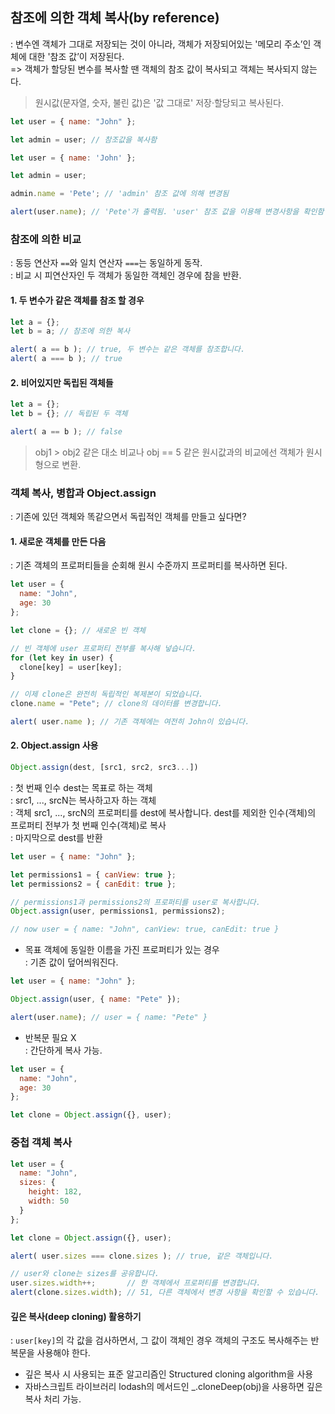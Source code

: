 ## 참조에 의한 객체 복사(by reference)
: 변수엔 객체가 그대로 저장되는 것이 아니라, 객체가 저장되어있는 '메모리 주소’인 객체에 대한 '참조 값’이 저장된다.\
=> 객체가 할당된 변수를 복사할 땐 객체의 참조 값이 복사되고 객체는 복사되지 않는다.
> 원시값(문자열, 숫자, 불린 값)은 '값 그대로' 저장·할당되고 복사된다.
``` js
let user = { name: "John" };

let admin = user; // 참조값을 복사함
```
``` js
let user = { name: 'John' };

let admin = user;

admin.name = 'Pete'; // 'admin' 참조 값에 의해 변경됨

alert(user.name); // 'Pete'가 출력됨. 'user' 참조 값을 이용해 변경사항을 확인함
```

### 참조에 의한 비교
: 동등 연산자 ```==```와 일치 연산자 ```===```는 동일하게 동작.\
: 비교 시 피연산자인 두 객체가 동일한 객체인 경우에 참을 반환.
#### 1. 두 변수가 같은 객체를 참조 할 경우
``` js
let a = {};
let b = a; // 참조에 의한 복사

alert( a == b ); // true, 두 변수는 같은 객체를 참조합니다.
alert( a === b ); // true
```
#### 2. 비어있지만 독립된 객체들
``` js
let a = {};
let b = {}; // 독립된 두 객체

alert( a == b ); // false
```
> obj1 > obj2 같은 대소 비교나 obj == 5 같은 원시값과의 비교에선 객체가 원시형으로 변환.

### 객체 복사, 병합과 Object.assign
: 기존에 있던 객체와 똑같으면서 독립적인 객체를 만들고 싶다면?
#### 1. 새로운 객체를 만든 다음
: 기존 객체의 프로퍼티들을 순회해 원시 수준까지 프로퍼티를 복사하면 된다.
``` js
let user = {
  name: "John",
  age: 30
};

let clone = {}; // 새로운 빈 객체

// 빈 객체에 user 프로퍼티 전부를 복사해 넣습니다.
for (let key in user) {
  clone[key] = user[key];
}

// 이제 clone은 완전히 독립적인 복제본이 되었습니다.
clone.name = "Pete"; // clone의 데이터를 변경합니다.

alert( user.name ); // 기존 객체에는 여전히 John이 있습니다.
```
#### 2. Object.assign 사용
``` js
Object.assign(dest, [src1, src2, src3...])
```
: 첫 번째 인수 dest는 목표로 하는 객체\
: src1, ..., srcN는 복사하고자 하는 객체\
: 객체 src1, ..., srcN의 프로퍼티를 dest에 복사합니다. dest를 제외한 인수(객체)의 프로퍼티 전부가 첫 번째 인수(객체)로 복사\
: 마지막으로 dest를 반환
``` js
let user = { name: "John" };

let permissions1 = { canView: true };
let permissions2 = { canEdit: true };

// permissions1과 permissions2의 프로퍼티를 user로 복사합니다.
Object.assign(user, permissions1, permissions2);

// now user = { name: "John", canView: true, canEdit: true }
```
- 목표 객체에 동일한 이름을 가진 프로퍼티가 있는 경우\
: 기존 값이 덮어씌워진다.
``` js
let user = { name: "John" };

Object.assign(user, { name: "Pete" });

alert(user.name); // user = { name: "Pete" }
```
- 반복문 필요 X\
: 간단하게 복사 가능.
``` js
let user = {
  name: "John",
  age: 30
};

let clone = Object.assign({}, user);
```

### 중첩 객체 복사
``` js
let user = {
  name: "John",
  sizes: {
    height: 182,
    width: 50
  }
};

let clone = Object.assign({}, user);

alert( user.sizes === clone.sizes ); // true, 같은 객체입니다.

// user와 clone는 sizes를 공유합니다.
user.sizes.width++;       // 한 객체에서 프로퍼티를 변경합니다.
alert(clone.sizes.width); // 51, 다른 객체에서 변경 사항을 확인할 수 있습니다.
```
#### 깊은 복사(deep cloning) 활용하기
: ```user[key]```의 각 값을 검사하면서, 그 값이 객체인 경우 객체의 구조도 복사해주는 반복문을 사용해야 한다.
- 깊은 복사 시 사용되는 표준 알고리즘인 Structured cloning algorithm을 사용
- 자바스크립트 라이브러리 lodash의 메서드인 _.cloneDeep(obj)을 사용하면 깊은 복사 처리 가능.